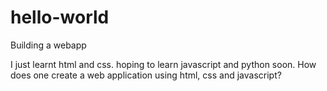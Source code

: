 # hello-world
Building a webapp

I just learnt html and css.
hoping to learn javascript and python soon.
How does one create a web application using html, css and javascript?
